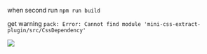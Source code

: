 when second run `npm run build`

get warning `pack: Error: Cannot find module 'mini-css-extract-plugin/src/CssDependency'`

![](./static/snapshot.png)